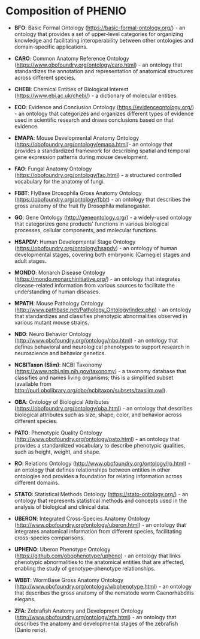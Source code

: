 # Composition of PHENIO

* **BFO**: Basic Formal Ontology (https://basic-formal-ontology.org/) - an ontology that provides a set of upper-level categories for organizing knowledge and facilitating interoperability between other ontologies and domain-specific applications.

* **CARO**: Common Anatomy Reference Ontology (https://www.obofoundry.org/ontology/caro.html) - an ontology that standardizes the annotation and representation of anatomical structures across different species.

* **CHEBI**: Chemical Entities of Biological Interest (https://www.ebi.ac.uk/chebi/) -  a dictionary of molecular entities.

* **ECO**: Evidence and Conclusion Ontology (https://evidenceontology.org/) - an ontology that categorizes and organizes different types of evidence used in scientific research and draws conclusions based on that evidence.

* **EMAPA**: Mouse Developmental Anatomy Ontology (https://obofoundry.org/ontology/emapa.html)- an ontology that provides a standardized framework for describing spatial and temporal gene expression patterns during mouse development.

* **FAO**: Fungal Anatomy Ontology (https://obofoundry.org/ontology/fao.html) - a structured controlled vocabulary for the anatomy of fungi.

* **FBBT**: FlyBase Drosophila Gross Anatomy Ontology (https://obofoundry.org/ontology/fbbt) - an ontology that describes the gross anatomy of the fruit fly Drosophila melanogaster.

* **GO**: Gene Ontology (http://geneontology.org/) - a widely-used ontology that categorizes gene products' functions in various biological processes, cellular components, and molecular functions.

* **HSAPDV**: Human Developmental Stage Ontology (https://obofoundry.org/ontology/hsapdv) - an ontology of human developmental stages, covering both embryonic (Carnegie) stages and adult stages.

* **MONDO**: Monarch Disease Ontology (https://mondo.monarchinitiative.org/) - an ontology that integrates disease-related information from various sources to facilitate the understanding of human diseases.

* **MPATH**: Mouse Pathology Ontology (http://www.pathbase.net/Pathology_Ontology/index.php) - an ontology that standardizes and classifies phenotypic abnormalities observed in various mutant mouse strains.

* **NBO**: Neuro Behavior Ontology (http://www.obofoundry.org/ontology/nbo.html) - an ontology that defines behavioral and neurological phenotypes to support research in neuroscience and behavior genetics.

* **NCBITaxon (Slim)**: NCBI Taxonomy (https://www.ncbi.nlm.nih.gov/taxonomy) - a taxonomy database that classifies and names living organisms; this is a simplified subset (available from http://purl.obolibrary.org/obo/ncbitaxon/subsets/taxslim.owl).

* **OBA**: Ontology of Biological Attributes (https://obofoundry.org/ontology/oba.html) - an ontology that describes biological attributes such as size, shape, color, and behavior across different species.

* **PATO**: Phenotypic Quality Ontology (http://www.obofoundry.org/ontology/pato.html) - an ontology that provides a standardized vocabulary to describe phenotypic qualities, such as height, weight, and shape.

* **RO**: Relations Ontology (http://www.obofoundry.org/ontology/ro.html) - an ontology that defines relationships between entities in other ontologies and provides a foundation for relating information across different domains.

* **STATO**: Statistical Methods Ontology (https://stato-ontology.org/) - an ontology that represents statistical methods and concepts used in the analysis of biological and clinical data.

* **UBERON**: Integrated Cross-Species Anatomy Ontology (http://www.obofoundry.org/ontology/uberon.html) - an ontology that integrates anatomical information from different species, facilitating cross-species comparisons.

* **UPHENO**: Uberon Phenotype Ontology (https://github.com/obophenotype/upheno) - an ontology that links phenotypic abnormalities to the anatomical entities that are affected, enabling the study of genotype-phenotype relationships.

* **WBBT**: WormBase Gross Anatomy Ontology (http://www.obofoundry.org/ontology/wbphenotype.html) - an ontology that describes the gross anatomy of the nematode worm Caenorhabditis elegans.

* **ZFA**: Zebrafish Anatomy and Development Ontology (http://www.obofoundry.org/ontology/zfa.html) - an ontology that describes the anatomy and developmental stages of the zebrafish (Danio rerio).
